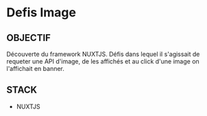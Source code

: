 # Defis Image
## OBJECTIF
Découverte du framework NUXTJS.
Défis dans lequel il s'agissait de requeter une API d'image, de les affichés et au click d'une image on l'affichait en banner.

## STACK
- NUXTJS
